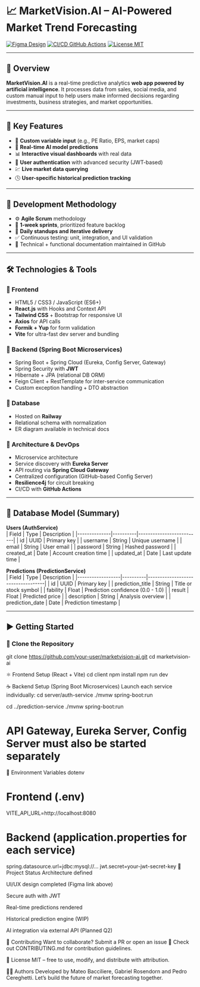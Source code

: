 
# 📈 MarketVision.AI – AI-Powered Market Trend Forecasting

[![Figma Design](https://img.shields.io/badge/Design-Figma-blue?logo=figma)](https://www.figma.com/proto/DtAzxnqwW6y9373gjW1I3y/MarketVIsion.AI?page-id=0%3A1&node-id=2-9699)
[![CI/CD GitHub Actions](https://img.shields.io/github/actions/workflow/status/your-org/marketvision/deploy.yml?branch=main)](https://github.com/your-org/marketvision/actions)
[![License MIT](https://img.shields.io/badge/license-MIT-green.svg)](LICENSE)

---

## 🧠 Overview

**MarketVision.AI** is a real-time predictive analytics **web app powered by artificial intelligence**. It processes data from sales, social media, and custom manual input to help users make informed decisions regarding investments, business strategies, and market opportunities.

---

## 🔑 Key Features

- 🧾 **Custom variable input** (e.g., PE Ratio, EPS, market caps)
- 🤖 **Real-time AI model predictions**
- 📊 **Interactive visual dashboards** with real data
- 🔐 **User authentication** with advanced security (JWT-based)
- 💹 **Live market data querying**
- 🕓 **User-specific historical prediction tracking**

---

## 🧪 Development Methodology

- ⚙️ **Agile Scrum** methodology
- 🔁 **1-week sprints**, prioritized feature backlog
- 📆 **Daily standups and iterative delivery**
- ✅ Continuous testing: unit, integration, and UI validation
- 📘 Technical + functional documentation maintained in GitHub

---

## 🛠️ Technologies & Tools

### 🔹 Frontend

- HTML5 / CSS3 / JavaScript (ES6+)
- **React.js** with Hooks and Context API
- **Tailwind CSS** + Bootstrap for responsive UI
- **Axios** for API calls
- **Formik + Yup** for form validation
- **Vite** for ultra-fast dev server and bundling

### 🔹 Backend (Spring Boot Microservices)

- Spring Boot + Spring Cloud (Eureka, Config Server, Gateway)
- Spring Security with **JWT**
- Hibernate + JPA (relational DB ORM)
- Feign Client + RestTemplate for inter-service communication
- Custom exception handling + DTO abstraction

### 🔹 Database

- Hosted on **Railway**
- Relational schema with normalization
- ER diagram available in technical docs

### 🔹 Architecture & DevOps

- Microservice architecture
- Service discovery with **Eureka Server**
- API routing via **Spring Cloud Gateway**
- Centralized configuration (GitHub-based Config Server)
- **Resilience4j** for circuit breaking
- CI/CD with **GitHub Actions**

---

## 🧩 Database Model (Summary)

**Users (AuthService)**  
| Field        | Type     | Description              |
|--------------|----------|--------------------------|
| id           | UUID     | Primary key              |
| username     | String   | Unique username          |
| email        | String   | User email               |
| password     | String   | Hashed password          |
| created_at   | Date     | Account creation time    |
| updated_at   | Date     | Last update time         |

**Predictions (PredictionService)**  
| Field            | Type     | Description                       |
|------------------|----------|-----------------------------------|
| id               | UUID     | Primary key                       |
| prediction_title | String   | Title or stock symbol             |
| fability         | Float    | Prediction confidence (0.0 - 1.0) |
| result           | Float    | Predicted price                   |
| description      | String   | Analysis overview                 |
| prediction_date  | Date     | Prediction timestamp              |

---

## ▶️ Getting Started

### 🔧 Clone the Repository

git clone https://github.com/your-user/marketvision-ai.git
cd marketvision-ai

⚛️ Frontend Setup (React + Vite)
cd client
npm install
npm run dev

☕ Backend Setup (Spring Boot Microservices)
Launch each service individually:
cd server/auth-service
./mvnw spring-boot:run

cd ../prediction-service
./mvnw spring-boot:run

# API Gateway, Eureka Server, Config Server must also be started separately
🔐 Environment Variables
dotenv


# Frontend (.env)
VITE_API_URL=http://localhost:8080

# Backend (application.properties for each service)
spring.datasource.url=jdbc:mysql://...
jwt.secret=your-jwt-secret-key
🚧 Project Status
 Architecture defined

 UI/UX design completed (Figma link above)

 Secure auth with JWT

 Real-time predictions rendered

 Historical prediction engine (WIP)

 AI integration via external API (Planned Q2)

🤝 Contributing
Want to collaborate? Submit a PR or open an issue 🚀
Check out CONTRIBUTING.md for contribution guidelines.

📄 License
MIT – free to use, modify, and distribute with attribution.

👨‍💻 Authors
Developed by Mateo Bacciliere, Gabriel Rosendorn and Pedro Cereghetti.
Let’s build the future of market forecasting together.


